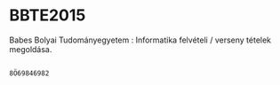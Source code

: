 # BBTE2015
Babes Bolyai Tudományegyetem : Informatika felvételi / verseny tételek megoldása.

                                                                              8Ö69846982
